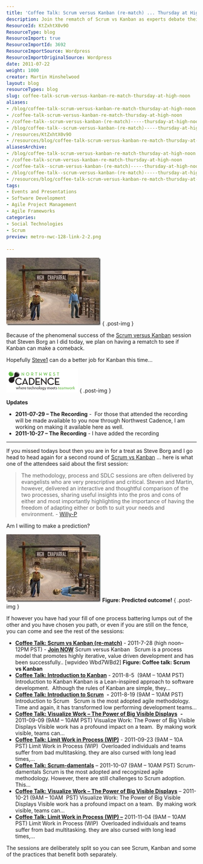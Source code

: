 ```yaml
---
title: 'Coffee Talk: Scrum versus Kanban (re-match) ... Thursday at High Noon!'
description: Join the rematch of Scrum vs Kanban as experts debate their merits! Discover insights and strategies to enhance your agile processes. Don't miss out!
ResourceId: KtZxhtX0v9O
ResourceType: blog
ResourceImport: true
ResourceImportId: 3692
ResourceImportSource: Wordpress
ResourceImportOriginalSource: Wordpress
date: 2011-07-22
weight: 1000
creator: Martin Hinshelwood
layout: blog
resourceTypes: blog
slug: coffee-talk-scrum-versus-kanban-re-match-thursday-at-high-noon
aliases:
- /blog/coffee-talk-scrum-versus-kanban-re-match-thursday-at-high-noon
- /coffee-talk-scrum-versus-kanban-re-match-thursday-at-high-noon
- /coffee-talk--scrum-versus-kanban-(re-match)-----thursday-at-high-noon-
- /blog/coffee-talk--scrum-versus-kanban-(re-match)-----thursday-at-high-noon-
- /resources/KtZxhtX0v9O
- /resources/blog/coffee-talk-scrum-versus-kanban-re-match-thursday-at-high-noon
aliasesArchive:
- /blog/coffee-talk-scrum-versus-kanban-re-match-thursday-at-high-noon
- /coffee-talk-scrum-versus-kanban-re-match-thursday-at-high-noon
- /coffee-talk--scrum-versus-kanban-(re-match)-----thursday-at-high-noon-
- /blog/coffee-talk--scrum-versus-kanban-(re-match)-----thursday-at-high-noon-
- /resources/blog/coffee-talk-scrum-versus-kanban-re-match-thursday-at-high-noon
tags:
- Events and Presentations
- Software Development
- Agile Project Management
- Agile Frameworks
categories:
- Social Technologies
- Scrum
preview: metro-nwc-128-link-2-2.png

---
```

![Chaparral%2BHigh[1]](images/Chaparral2BHigh12-1-1.jpg "Chaparral%2BHigh[1]")
{ .post-img }

Because of the phenomenal success of the [Scrum versus Kanban](http://scrumvskanbanrematch.eventbrite.com/) session that Steven Borg an I did today, we plan on having a rematch to see if Kanban can make a comeback.

Hopefully [Steve1](http://blog.nwcadence.com/author/stevenborg/) can do a better job for Kanban this time…

![NWC tagline logo_transparent](images/NWC-tagline-logo_transparent1-3-3.png "NWC tagline logo_transparent")
{ .post-img }

**Updates**

- **2011-07-29 – The Recording** -  For those that attended the recording will be made available to you now through Northwest Cadence, I am working on making it available here as well.
- **2011-10-27 – The Recording** - I have added the recording

---

If you missed todays bout then you are in for a treat as Steve Borg and I go head to head again for a second round of [Scrum vs Kanban](http://scrumvskanbanrematch.eventbrite.com/) … here is what one of the attendees said about the first session:

> The methodology, process and SDLC sessions are often delivered by evangelists who are very prescriptive and critical. Steven and Martin, however, delivered an interactive and thoughtful comparison of the two processes, sharing useful insights into the pros and cons of either and most importantly highlighting the importance of having the freedom of adapting either or both to suit your needs and environment. - [Willy-P](http://blogs.msdn.com/b/willy-peter_schaub/archive/2011/07/22/coffee-talk-scrum-versus-kanban.aspx)

Am I willing to make a prediction?

[![ScrumvsKanbanResult](images/ScrumvsKanbanResult_thumb-4-4.jpg "ScrumvsKanbanResult")](http://blog.hinshelwood.com/files/2011/07/ScrumvsKanbanResult.jpg) **Figure: Predicted outcome!**
{ .post-img }

If however you have had your fill of one process battering lumps out of the other and you have chosen you path, or even if you are still on the fence, you can come and see the rest of the sessions:

- [**Coffee Talk: Scrum vs Kanban (re-match)**](http://scrumvskanbanrematch.eventbrite.com/) - 2011-7-28 (high noon– 12PM PST) - [**Join NOW**](https://www103.livemeeting.com/cc/nwcadence/join?id=CoffeeTalk72811&pw=NWCadence) Scrum versus Kanban   Scrum is a process model that promotes highly iterative, value driven development and has been successfully..
  \[wpvideo Wbd7WBd2\]
  **Figure: Coffee talk: Scrum vs Kanban**
- [**Coffee Talk: Introduction to Kanban**](http://introtokanban-eorg.eventbrite.com/) \- 2011-8-5  (9AM – 10AM PST) Introduction to Kanban Kanban is a Lean-inspired approach to software development.  Although the rules of Kanban are simple, they...
- [**Coffee Talk: Introduction to Scrum**](http://introtoscrum-eorg.eventbrite.com/)  **-** 2011-8-19 (9AM – 10AM PST) Introduction to Scrum   Scrum is the most adopted agile methodology.  Time and again, it has transformed low performing development teams...
- [**Coffee Talk: Visualize Work – The Power of Big Visible Displays**](http://visualizework-eorg.eventbrite.com/)  **-** 2011-09-09 (9AM – 10AM PST) Visualize Work: The Power of Big Visible Displays Visible work has a profound impact on a team.  By making work visible, teams can...
- [**Coffee Talk: Limit Work in Process (WIP)**](http://limitwip-eorg.eventbrite.com/) \- 2011-09-23 (9AM – 10A  PST) Limit Work in Process (WIP)  Overloaded individuals and teams suffer from bad multitasking. they are also cursed with long lead times,...
- [**Coffee Talk: Scrum-damentals**](http://scrumdamentals-eorg.eventbrite.com/) – 2011-10-07 (9AM – 10AM PST) Scrum-damentals Scrum is the most adopted and recognized agile methodology. However, there are still challenges to Scrum adoption.  This...
- [**Coffee Talk: Visualize Work – The Power of Big Visible Displays**](http://visualizework2-eorg.eventbrite.com/) – 2011-10-21 (9AM – 10AM  PST) Visualize Work: The Power of Big Visible Displays Visible work has a profound impact on a team.  By making work visible, teams can...
- [**Coffee Talk: Limit Work in Process (WIP) –**](http://limitwip2-eorg.eventbrite.com/) 2011-11-04 (9AM – 10AM PST) Limit Work in Process (WIP)  Overloaded individuals and teams suffer from bad multitasking. they are also cursed with long lead times,...

The sessions are deliberately split so you can see Scrum, Kanban and some of the practices that benefit both separately.
